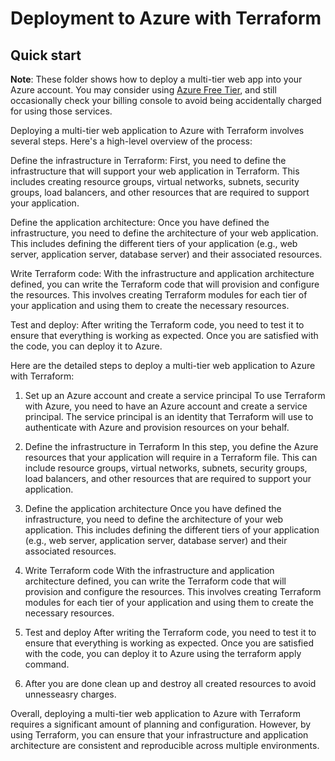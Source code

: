 # Deployment to Azure with Terraform

## Quick start

**Note**: These folder shows how to deploy a multi-tier web app into your Azure account.
You may consider using [Azure Free Tier](https://azure.microsoft.com/en-us/free/),
and still occasionally check your billing console to avoid being
accidentally charged for using those services.

Deploying a multi-tier web application to Azure with Terraform involves several steps. Here's a high-level overview of the process:

Define the infrastructure in Terraform: First, you need to define the infrastructure that will support your web application in Terraform. This includes creating resource groups, virtual networks, subnets, security groups, load balancers, and other resources that are required to support your application.

Define the application architecture: Once you have defined the infrastructure, you need to define the architecture of your web application. This includes defining the different tiers of your application (e.g., web server, application server, database server) and their associated resources.

Write Terraform code: With the infrastructure and application architecture defined, you can write the Terraform code that will provision and configure the resources. This involves creating Terraform modules for each tier of your application and using them to create the necessary resources.

Test and deploy: After writing the Terraform code, you need to test it to ensure that everything is working as expected. Once you are satisfied with the code, you can deploy it to Azure.

Here are the detailed steps to deploy a multi-tier web application to Azure with Terraform:

1. Set up an Azure account and create a service principal
To use Terraform with Azure, you need to have an Azure account and create a service principal. The service principal is an identity that Terraform will use to authenticate with Azure and provision resources on your behalf.

2. Define the infrastructure in Terraform
In this step, you define the Azure resources that your application will require in a Terraform file. This can include resource groups, virtual networks, subnets, security groups, load balancers, and other resources that are required to support your application.

3. Define the application architecture
Once you have defined the infrastructure, you need to define the architecture of your web application. This includes defining the different tiers of your application (e.g., web server, application server, database server) and their associated resources.

4. Write Terraform code
With the infrastructure and application architecture defined, you can write the Terraform code that will provision and configure the resources. This involves creating Terraform modules for each tier of your application and using them to create the necessary resources.

5. Test and deploy
After writing the Terraform code, you need to test it to ensure that everything is working as expected. Once you are satisfied with the code, you can deploy it to Azure using the terraform apply command.

6. After you are done clean up and destroy all created resources to avoid unnesseasry charges.

Overall, deploying a multi-tier web application to Azure with Terraform requires a significant amount of planning and configuration. However, by using Terraform, you can ensure that your infrastructure and application architecture are consistent and reproducible across multiple environments.
